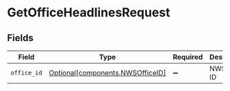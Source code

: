 # GetOfficeHeadlinesRequest


## Fields

| Field                                                                      | Type                                                                       | Required                                                                   | Description                                                                |
| -------------------------------------------------------------------------- | -------------------------------------------------------------------------- | -------------------------------------------------------------------------- | -------------------------------------------------------------------------- |
| `office_id`                                                                | [Optional[components.NWSOfficeID]](../../models/components/nwsofficeid.md) | :heavy_minus_sign:                                                         | NWS office ID                                                              |